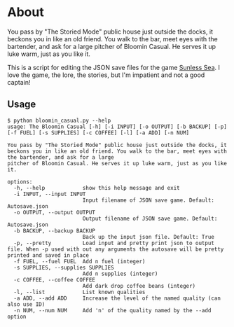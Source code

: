 # About

You pass by "The Storied Mode" public house just outside the docks, it beckons you in like an old friend. You walk to the bar, meet eyes with the bartender, and ask for a large
pitcher of Bloomin Casual. He serves it up luke warm, just as you like it.

This is a script for editing the JSON save files for the game [Sunless Sea](https://www.failbettergames.com/games/sunless-sea). I love the game, the lore, the stories, but I'm impatient and not a good captain!

## Usage

```
$ python bloomin_casual.py --help
usage: The Bloomin Casual [-h] [-i INPUT] [-o OUTPUT] [-b BACKUP] [-p] [-f FUEL] [-s SUPPLIES] [-c COFFEE] [-l] [-a ADD] [-n NUM]

You pass by "The Storied Mode" public house just outside the docks, it beckons you in like an old friend. You walk to the bar, meet eyes with the bartender, and ask for a large
pitcher of Bloomin Casual. He serves it up luke warm, just as you like it.

options:
  -h, --help            show this help message and exit
  -i INPUT, --input INPUT
                        Input filename of JSON save game. Default: Autosave.json
  -o OUTPUT, --output OUTPUT
                        Output filename of JSON save game. Default: Autosave.json
  -b BACKUP, --backup BACKUP
                        Back up the input json file. Default: True
  -p, --pretty          Load input and pretty print json to output file. When -p used with out any arguments the autosave will be pretty printed and saved in place
  -f FUEL, --fuel FUEL  Add n fuel (integer)
  -s SUPPLIES, --supplies SUPPLIES
                        Add n supplies (integer)
  -c COFFEE, --coffee COFFEE
                        Add dark drop coffee beans (integer)
  -l, --list            List known qualities
  -a ADD, --add ADD     Increase the level of the named quality (can also use ID)
  -n NUM, --num NUM     Add 'n' of the quality named by the --add option
```

